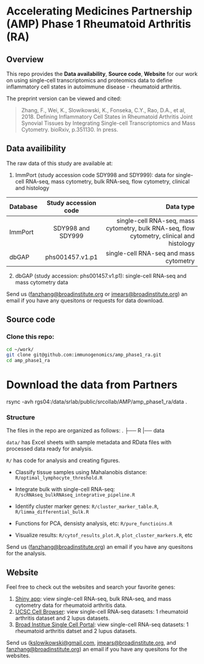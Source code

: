 # Accelerating Medicines Partnership (AMP) Phase 1 Rheumatoid Arthritis (RA)

## Overview
This repo provides the **Data availability**, **Source code**, **Website** for our work on using single-cell transcriptomics and proteomics data to define inflammatory cell states in autoimmune disease - rheumatoid arthritis.

The preprint version can be viewed and cited:

> Zhang, F., Wei, K., Slowikowski, K., Fonseka, C.Y., Rao, D.A., et al, 2018. Defining Inflammatory Cell States in Rheumatoid Arthritis Joint Synovial Tissues by Integrating Single-cell Transcriptomics and Mass Cytometry. bioRxiv, p.351130. In press.


## Data availibility

The raw data of this study are available at:

1. ImmPort (study accession code SDY998 and SDY999): data for single-cell RNA-seq, mass cytometry, bulk RNA-seq, flow cytometry, clinical and histology

| Database        | Study accession code     | Data type  |
| ------------- |:-------------:| -----:|
| ImmPort      | SDY998 and SDY999 | single-cell RNA-seq, mass cytometry, bulk RNA-seq, flow cytometry, clinical and histology |
| dbGAP      | phs001457.v1.p1     |  single-cell RNA-seq and mass cytometry |


2. dbGAP (study accession: phs001457.v1.p1): single-cell RNA-seq and mass cytometry data 

Send us (fanzhang@broadinstitute.org or jmears@broadinstitute.org) an email if you have any quesitons or requests for data download.

## Source code 

### Clone this repo:

```bash
cd ~/work/
git clone git@github.com:immunogenomics/amp_phase1_ra.git
cd amp_phase1_ra
```

# Download the data from Partners
rsync -avh rgs04:/data/srlab/public/srcollab/AMP/amp_phase1_ra/data .


### Structure

The files in the repo are organized as follows:
    .
    ├── R
    |── data

`data/` has Excel sheets with sample metadata and RData files with processed data ready for analysis.

`R/` has code for analysis and creating figures.

+ Classify tissue samples using Mahalanobis distance: `R/optimal_lymphocyte_threshold.R`

+ Integrate bulk with single-cell RNA-seq: `R/scRNAseq_bulkRNAseq_integrative_pipeline.R`

+ Identify cluster marker genes: `R/cluster_marker_table.R`, `R/limma_differential_bulk.R`

+ Functions for PCA, densisty analysis, etc: `R/pure_functioins.R`

+ Visualize results: `R/cytof_results_plot.R`, `plot_cluster_markers.R`, etc
 

Send us (fanzhang@broadinstitute.org) an email if you have any quesitons for the analysis.


## Website 

Feel free to check out the  websites and search your favorite genes:
 
1. [Shiny app](https://immunogenomics.io/ampra/): view single-cell RNA-seq, bulk RNA-seq, and mass cytometry data for rheumatoid arthritis data.
2. [UCSC Cell Browser](https://immunogenomics.io/cellbrowser/): view single-cell RNA-seq datasets: 1 rheumatoid arthritis dataset and 2 lupus datasets.
3. [Broad Institue Single Cell Portal](https://portals.broadinstitute.org/single_cell/study/amp-phase-1): view single-cell RNA-seq datasets: 1 rheumatoid arthritis datset and 2 lupus datasets. 

Send us (kslowikowski@gmail.com, jmears@broadinstitute.org, and fanzhang@broadinstitute.org) an email if you have any quesitons for the websites. 
